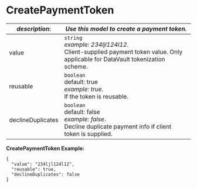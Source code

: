 
# CreatePaymentToken

| *description*:   | *Use this model to create a payment token.*|
|----|----|
| value |    ``` string ```  <br/>  *example:  234ljl124l12*.  <br/> Client-supplied payment token value. Only applicable for DataVault tokenization scheme.|
| reusable |    ``` boolean ```  <br/> default: true   <br/> *example: true*.  <br/> If the token is reusable.|
| declineDuplicates |    ``` boolean ```  <br/> default: false   <br/> *example: false*.  <br/> Decline duplicate payment info if client token is supplied.|   

**CreatePaymentToken Example:**

```{r}
{
  "value": "234ljl124l12",
  "reusable": true,
  "declineDuplicates": false
}
```
 